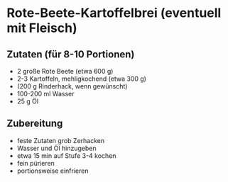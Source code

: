 # Rote-Beete-Kartoffelbrei (eventuell mit Fleisch)

## Zutaten (für 8-10 Portionen)
 + 2 große Rote Beete (etwa 600 g)
 + 2-3 Kartoffeln, mehligkochend (etwa 300 g)
 + (200 g Rinderhack, wenn gewünscht)
 + 100-200 ml Wasser
 + 25 g Öl

## Zubereitung
 + feste Zutaten grob Zerhacken
 + Wasser und Öl hinzugeben
 + etwa 15 min auf Stufe 3-4 kochen
 + fein pürieren
 + portionsweise einfrieren
